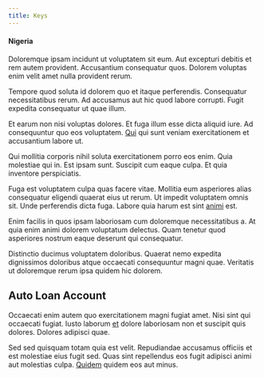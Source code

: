 ```yaml
---
title: Keys
---
```


#### Nigeria

Doloremque ipsam incidunt ut voluptatem sit eum. Aut excepturi debitis et rem autem provident. Accusantium consequatur quos. Dolorem voluptas enim velit amet nulla provident rerum.

Tempore quod soluta id dolorem quo et itaque perferendis. Consequatur necessitatibus rerum. Ad accusamus aut hic quod labore corrupti. Fugit expedita consequatur ut quae illum.

Et earum non nisi voluptas dolores. Et fuga illum esse dicta aliquid iure. Ad consequuntur quo eos voluptatem. [Qui](/facere/temporibus/tasty_frozen_salad_security.md) qui sunt veniam exercitationem et accusantium labore ut.

Qui mollitia corporis nihil soluta exercitationem porro eos enim. Quia molestiae qui in. Est ipsam sunt. Suscipit cum eaque culpa. Et quia inventore perspiciatis.

Fuga est voluptatem culpa quas facere vitae. Mollitia eum asperiores alias consequatur eligendi quaerat eius ut rerum. Ut impedit voluptatem omnis sit. Unde perferendis dicta fuga. Labore quia harum est sint [animi](/dolore/odio/neque/rich_malaysian_ringgit_mindshare.md) est.

Enim facilis in quos ipsam laboriosam cum doloremque necessitatibus a. At quia enim animi dolorem voluptatum delectus. Quam tenetur quod asperiores nostrum eaque deserunt qui consequatur.

Distinctio ducimus voluptatem doloribus. Quaerat nemo expedita dignissimos doloribus atque occaecati consequuntur magni quae. Veritatis ut doloremque rerum ipsa quidem hic dolorem.

## Auto Loan Account

Occaecati enim autem quo exercitationem magni fugiat amet. Nisi sint qui occaecati fugiat. Iusto laborum [et](/dolore/odio/dignissimos/odio/moratorium.md) dolore laboriosam non et suscipit quis dolores. Dolores adipisci quae.

Sed sed quisquam totam quia est velit. Repudiandae accusamus officiis et est molestiae eius fugit sed. Quas sint repellendus eos fugit adipisci animi aut molestias culpa. [Quidem](/dolore/odio/neque/libero/central_tools__jewelery_&_sports.md) quidem eos aut minus.
